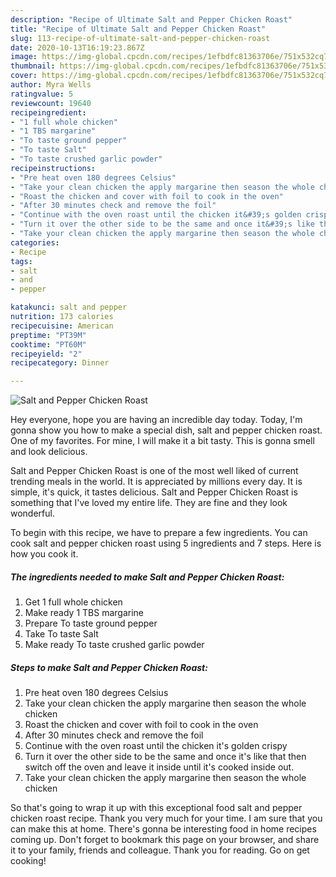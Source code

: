 ```yaml
---
description: "Recipe of Ultimate Salt and Pepper Chicken Roast"
title: "Recipe of Ultimate Salt and Pepper Chicken Roast"
slug: 113-recipe-of-ultimate-salt-and-pepper-chicken-roast
date: 2020-10-13T16:19:23.867Z
image: https://img-global.cpcdn.com/recipes/1efbdfc81363706e/751x532cq70/salt-and-pepper-chicken-roast-recipe-main-photo.jpg
thumbnail: https://img-global.cpcdn.com/recipes/1efbdfc81363706e/751x532cq70/salt-and-pepper-chicken-roast-recipe-main-photo.jpg
cover: https://img-global.cpcdn.com/recipes/1efbdfc81363706e/751x532cq70/salt-and-pepper-chicken-roast-recipe-main-photo.jpg
author: Myra Wells
ratingvalue: 5
reviewcount: 19640
recipeingredient:
- "1 full whole chicken"
- "1 TBS margarine"
- "To taste ground pepper"
- "To taste Salt"
- "To taste crushed garlic powder"
recipeinstructions:
- "Pre heat oven 180 degrees Celsius"
- "Take your clean chicken the apply margarine then season the whole chicken"
- "Roast the chicken and cover with foil to cook in the oven"
- "After 30 minutes check and remove the foil"
- "Continue with the oven roast until the chicken it&#39;s golden crispy"
- "Turn it over the other side to be the same and once it&#39;s like that then switch off the oven and leave it inside until it&#39;s cooked inside out."
- "Take your clean chicken the apply margarine then season the whole chicken"
categories:
- Recipe
tags:
- salt
- and
- pepper

katakunci: salt and pepper 
nutrition: 173 calories
recipecuisine: American
preptime: "PT39M"
cooktime: "PT60M"
recipeyield: "2"
recipecategory: Dinner

---
```



![Salt and Pepper Chicken Roast](https://img-global.cpcdn.com/recipes/1efbdfc81363706e/751x532cq70/salt-and-pepper-chicken-roast-recipe-main-photo.jpg)

Hey everyone, hope you are having an incredible day today. Today, I'm gonna show you how to make a special dish, salt and pepper chicken roast. One of my favorites. For mine, I will make it a bit tasty. This is gonna smell and look delicious.

Salt and Pepper Chicken Roast is one of the most well liked of current trending meals in the world. It is appreciated by millions every day. It is simple, it's quick, it tastes delicious. Salt and Pepper Chicken Roast is something that I've loved my entire life. They are fine and they look wonderful.




To begin with this recipe, we have to prepare a few ingredients. You can cook salt and pepper chicken roast using 5 ingredients and 7 steps. Here is how you cook it.

<!--inarticleads1-->

##### The ingredients needed to make Salt and Pepper Chicken Roast:

1. Get 1 full whole chicken
1. Make ready 1 TBS margarine
1. Prepare To taste ground pepper
1. Take To taste Salt
1. Make ready To taste crushed garlic powder




<!--inarticleads2-->

##### Steps to make Salt and Pepper Chicken Roast:

1. Pre heat oven 180 degrees Celsius
1. Take your clean chicken the apply margarine then season the whole chicken
1. Roast the chicken and cover with foil to cook in the oven
1. After 30 minutes check and remove the foil
1. Continue with the oven roast until the chicken it&#39;s golden crispy
1. Turn it over the other side to be the same and once it&#39;s like that then switch off the oven and leave it inside until it&#39;s cooked inside out.
1. Take your clean chicken the apply margarine then season the whole chicken




So that's going to wrap it up with this exceptional food salt and pepper chicken roast recipe. Thank you very much for your time. I am sure that you can make this at home. There's gonna be interesting food in home recipes coming up. Don't forget to bookmark this page on your browser, and share it to your family, friends and colleague. Thank you for reading. Go on get cooking!
